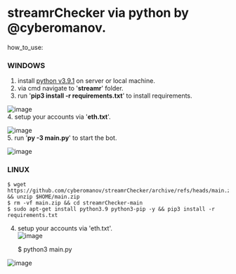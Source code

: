 # streamrChecker via python by @cyberomanov.

how_to_use:  
  
### WINDOWS
  
1. install [python v3.9.1](https://www.python.org/downloads/) on server or local machine.
2. via cmd navigate to '**streamr**' folder.
3. run '**pip3 install -r requirements.txt**' to install requirements.  

![image](https://user-images.githubusercontent.com/41644451/134015582-e53472ca-1da0-45f7-9ad1-eadf9d2bbec3.png)  
4. setup your accounts via '**eth.txt**'.  

![image](https://user-images.githubusercontent.com/41644451/134015744-fa70d06b-c09b-48b5-bcc9-af7ab0a8e10f.png)  
5. run '**py -3 main.py**' to start the bot.  

![image](https://user-images.githubusercontent.com/41644451/134015825-9667bcec-94e4-4058-bb69-b822d8794242.png)  
  
### LINUX 
  
    $ wget https://github.com/cyberomanov/streamrChecker/archive/refs/heads/main.zip && unzip $HOME/main.zip  
    $ rm -vf main.zip && cd streamrChecker-main  
    $ sudo apt-get install python3.9 python3-pip -y && pip3 install -r requirements.txt  
  
4. setup your accounts via 'eth.txt'.  
![image](https://user-images.githubusercontent.com/41644451/134017847-76f26439-8136-4f80-bc54-4980a0392d4a.png)  
  
    $ python3 main.py  
  
![image](https://user-images.githubusercontent.com/41644451/134017938-faec6124-a586-420b-9034-56e00265043d.png)

